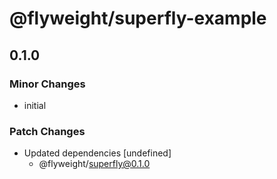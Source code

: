 # @flyweight/superfly-example

## 0.1.0
### Minor Changes

- initial

### Patch Changes

- Updated dependencies [undefined]
  - @flyweight/superfly@0.1.0

